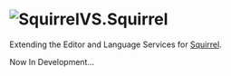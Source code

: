 # ![Squirrel](http://www.squirrel-lang.org/images/simple_nut.png ".nut")VS.Squirrel

Extending the Editor and Language Services for [Squirrel](http://www.squirrel-lang.org/).

Now In Development...
